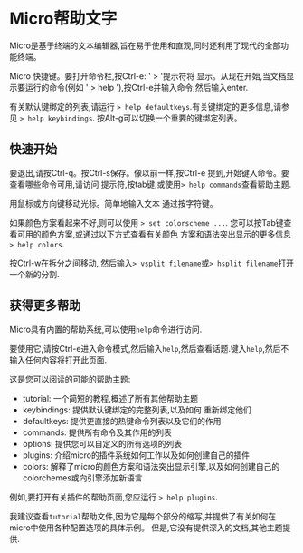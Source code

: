 # Micro帮助文字

Micro是基于终端的文本编辑器,旨在易于使用和直观,同时还利用了现代的全部功能终端。

Micro 
快捷键。要打开命令栏,按Ctrl-e: ' > '提示符将
显示。从现在开始,当文档显示要运行的命令(例如
' > help '),按Ctrl-e并输入命令,然后输入enter.

有关默认键绑定的列表,请运行 `> help defaultkeys`.有关键绑定的更多信息,请参见 
`> help keybindings`.
按Alt-g可以切换一个重要的键绑定列表。

## 快速开始

要退出,请按Ctrl-q。按Ctrl-s保存。像以前一样,按Ctrl-e
提到,开始键入命令。要查看哪些命令可用,请访问
提示符,按tab键,或使用`> help commands`查看帮助主题.

用鼠标或方向键移动光标。简单地输入文本
通过按字符键。

如果颜色方案看起来不好,则可以使用
`> set colorscheme ...`. 您可以按Tab键查看可用的颜色方案,或通过以下方式查看有关颜色
方案和语法突出显示的更多信息 `> help colors`.

按Ctrl-w在拆分之间移动, 然后输入`> vsplit filename`或`> hsplit filename`打开一个新的分割.

## 获得更多帮助

Micro具有内置的帮助系统,可以使用`help`命令进行访问.

要使用它,请按Ctrl-e进入命令模式,然后输入`help`,然后查看话题.键入`help`,然后不输入任何内容将打开此页面.

这是您可以阅读的可能的帮助主题:

* tutorial: 一个简短的教程,概述了所有其他帮助主题
* keybindings: 提供默认键绑定的完整列表,以及如何  重新绑定他们
* defaultkeys: 提供更直接的热键命令列表以及它们的作用
* commands: 提供所有命令及其作用的列表
* options: 提供您可以自定义的所有选项的列表
* plugins: 介绍micro的插件系统如何工作以及如何创建自己的插件
* colors: 解释了micro的颜色方案和语法突出显示引擎,以及如何创建自己的colorchemes或向引擎添加新语言

例如,要打开有关插件的帮助页面,您应运行 `> help plugins`.

我建议查看`tutorial`帮助文件,因为它是每个部分的缩写,并提供了有关如何在micro中使用各种配置选项的具体示例。
但是,它没有提供深入的文档,其他主题提供.
